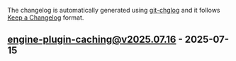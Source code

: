 The changelog is automatically generated using [git-chglog](https://github.com/git-chglog/git-chglog) and it follows [Keep a Changelog](https://keepachangelog.com) format.


<a name="engine-plugin-caching@v2025.07.16"></a>
## engine-plugin-caching@v2025.07.16 - 2025-07-15
